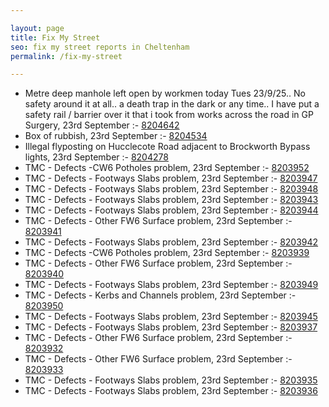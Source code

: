 ```yaml
---

layout: page
title: Fix My Street
seo: fix my street reports in Cheltenham
permalink: /fix-my-street

---
```


<!-- fix_marker starts -->

- Metre deep manhole left open by workmen today Tues 23/9/25.. No safety around it at all.. a death trap in the dark or any time.. I have put a safety rail / barrier over it that i took from works across the road in GP Surgery, 23rd September :- [8204642](https://www.fixmystreet.com/report/8204642)
- Box of rubbish, 23rd September :- [8204534](https://www.fixmystreet.com/report/8204534)
- Illegal flyposting on Hucclecote Road adjacent to Brockworth Bypass lights, 23rd September :- [8204278](https://www.fixmystreet.com/report/8204278)
- TMC - Defects -CW6 Potholes  problem, 23rd September :- [8203952](https://www.fixmystreet.com/report/8203952)
- TMC - Defects - Footways Slabs problem, 23rd September :- [8203947](https://www.fixmystreet.com/report/8203947)
- TMC - Defects - Footways Slabs problem, 23rd September :- [8203948](https://www.fixmystreet.com/report/8203948)
- TMC - Defects - Footways Slabs problem, 23rd September :- [8203943](https://www.fixmystreet.com/report/8203943)
- TMC - Defects - Footways Slabs problem, 23rd September :- [8203944](https://www.fixmystreet.com/report/8203944)
- TMC - Defects - Other FW6  Surface problem, 23rd September :- [8203941](https://www.fixmystreet.com/report/8203941)
- TMC - Defects - Footways Slabs problem, 23rd September :- [8203942](https://www.fixmystreet.com/report/8203942)
- TMC - Defects -CW6 Potholes  problem, 23rd September :- [8203939](https://www.fixmystreet.com/report/8203939)
- TMC - Defects - Other FW6  Surface problem, 23rd September :- [8203940](https://www.fixmystreet.com/report/8203940)
- TMC - Defects - Footways Slabs problem, 23rd September :- [8203949](https://www.fixmystreet.com/report/8203949)
- TMC - Defects - Kerbs and Channels problem, 23rd September :- [8203950](https://www.fixmystreet.com/report/8203950)
- TMC - Defects - Footways Slabs problem, 23rd September :- [8203945](https://www.fixmystreet.com/report/8203945)
- TMC - Defects - Footways Slabs problem, 23rd September :- [8203937](https://www.fixmystreet.com/report/8203937)
- TMC - Defects - Other FW6  Surface problem, 23rd September :- [8203932](https://www.fixmystreet.com/report/8203932)
- TMC - Defects - Other FW6  Surface problem, 23rd September :- [8203933](https://www.fixmystreet.com/report/8203933)
- TMC - Defects - Footways Slabs problem, 23rd September :- [8203935](https://www.fixmystreet.com/report/8203935)
- TMC - Defects - Footways Slabs problem, 23rd September :- [8203936](https://www.fixmystreet.com/report/8203936)

<!-- fix_marker ends -->